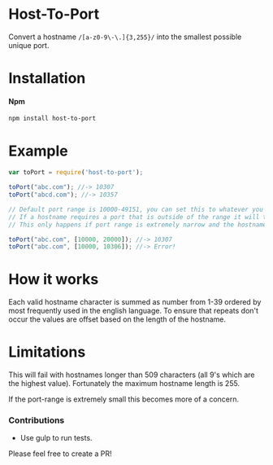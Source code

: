 # Host-To-Port
Convert a hostname `/[a-z0-9\-\.]{3,255}/` into the smallest possible unique port.

# Installation

#### Npm
```console
npm install host-to-port
```

# Example

```javascript
var toPort = require('host-to-port');

toPort("abc.com"); //-> 10307
toPort("abcd.com"); //-> 10357

// Default port range is 10000-49151, you can set this to whatever you need.
// If a hostname requires a port that is outside of the range it will throw.
// This only happens if port range is extremely narrow and the hostname is too long.

toPort("abc.com", [10000, 20000]); //-> 10307
toPort("abc.com", [10000, 10306]); //-> Error!
```

# How it works
Each valid hostname character is summed as number from 1-39 ordered by most frequently used in the english language.
To ensure that repeats don't occur the values are offset based on the length of the hostname.

# Limitations
This will fail with hostnames longer than 509 characters (all 9's which are the highest value).
Fortunately the maximum hostname length is 255.

If the port-range is extremely small this becomes more of a concern.

### Contributions

* Use gulp to run tests.

Please feel free to create a PR!
